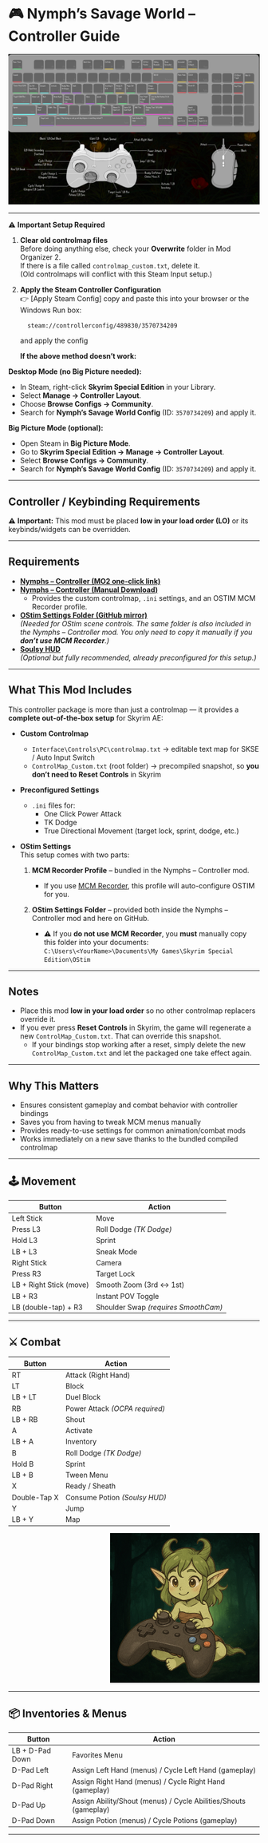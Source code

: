 # 🎮 Nymph’s Savage World – Controller Guide

![Controller Layout](assets/Controller.png)

---

⚠️ **Important Setup Required**

1. **Clear old controlmap files**  
   Before doing anything else, check your **Overwrite** folder in Mod Organizer 2.  
   If there is a file called `controlmap_custom.txt`, delete it.  
   (Old controlmaps will conflict with this Steam Input setup.)  

2. **Apply the Steam Controller Configuration**  
   👉 [Apply Steam Config] copy and paste this into your browser or the Windows Run box:
   
         steam://controllerconfig/489830/3570734209

   and apply the config

   **If the above method doesn’t work:**  

**Desktop Mode (no Big Picture needed):**  
- In Steam, right-click **Skyrim Special Edition** in your Library.  
- Select **Manage → Controller Layout**.  
- Choose **Browse Configs → Community**.  
- Search for **Nymph’s Savage World Config** (ID: `3570734209`) and apply it.  

**Big Picture Mode (optional):**  
- Open Steam in **Big Picture Mode**.  
- Go to **Skyrim Special Edition → Manage → Controller Layout**.  
- Select **Browse Configs → Community**.  
- Search for **Nymph’s Savage World Config** (ID: `3570734209`) and apply it.  

---

## Controller / Keybinding Requirements

⚠️ **Important:** This mod must be placed **low in your load order (LO)** or its keybinds/widgets can be overridden.

---

## Requirements

* **[Nymphs – Controller (MO2 one-click link)](https://www.nexusmods.com/Core/Libs/Common/Widgets/DownloadPopUp?id=667335&game_id=1704&nmm=1)**
* **[Nymphs – Controller (Manual Download)](https://www.nexusmods.com/skyrimspecialedition/mods/667335)**
  * Provides the custom controlmap, `.ini` settings, and an OSTIM MCM Recorder profile.
* **[OStim Settings Folder (GitHub mirror)](https://github.com/Babyjawz/nymphs-savage-world/raw/refs/heads/main/Submissions/OStim.7z)**  
  *(Needed for OStim scene controls. The same folder is also included in the Nymphs – Controller mod. You only need to copy it manually if you **don’t use MCM Recorder**.)*
* **[Soulsy HUD](https://www.nexusmods.com/skyrimspecialedition/mods/74460)**  
  *(Optional but fully recommended, already preconfigured for this setup.)*

---

## What This Mod Includes

This controller package is more than just a controlmap — it provides a **complete out-of-the-box setup** for Skyrim AE:

* **Custom Controlmap**
  * `Interface\Controls\PC\controlmap.txt` → editable text map for SKSE / Auto Input Switch  
  * `ControlMap_Custom.txt` (root folder) → precompiled snapshot, so **you don’t need to Reset Controls** in Skyrim  

* **Preconfigured Settings**
  * `.ini` files for:
    * One Click Power Attack  
    * TK Dodge  
    * True Directional Movement (target lock, sprint, dodge, etc.)  

* **OStim Settings**  
  This setup comes with two parts:  

  1. **MCM Recorder Profile** – bundled in the Nymphs – Controller mod.  
     * If you use [MCM Recorder](https://www.nexusmods.com/skyrimspecialedition/mods/61719), this profile will auto-configure OSTIM for you.  

  2. **OStim Settings Folder** – provided both inside the Nymphs – Controller mod and here on GitHub.  
     * ⚠️ If you **do not use MCM Recorder**, you **must** manually copy this folder into your documents:  
       `C:\Users\<YourName>\Documents\My Games\Skyrim Special Edition\OStim`

---

## Notes

* Place this mod **low in your load order** so no other controlmap replacers override it.  
* If you ever press **Reset Controls** in Skyrim, the game will regenerate a new `ControlMap_Custom.txt`. That can override this snapshot.  
  * If your bindings stop working after a reset, simply delete the new `ControlMap_Custom.txt` and let the packaged one take effect again.  

---

## Why This Matters

* Ensures consistent gameplay and combat behavior with controller bindings  
* Saves you from having to tweak MCM menus manually  
* Provides ready-to-use settings for common animation/combat mods  
* Works immediately on a new save thanks to the bundled compiled controlmap  

---

## 🕹️ Movement
| Button | Action |
|--------|--------|
| Left Stick | Move |
| Press L3 | Roll Dodge *(TK Dodge)* |
| Hold L3 | Sprint |
| LB + L3 | Sneak Mode |
| Right Stick | Camera |
| Press R3 | Target Lock |
| LB + Right Stick (move) | Smooth Zoom (3rd ↔ 1st) |
| LB + R3 | Instant POV Toggle |
| LB (double-tap) + R3 | Shoulder Swap *(requires SmoothCam)* |

---

## ⚔️ Combat

| Button | Action |
|--------|--------|
| RT | Attack (Right Hand) |
| LT | Block |
| LB + LT | Duel Block |
| RB | Power Attack *(OCPA required)* |
| LB + RB | Shout |
| A | Activate |
| LB + A | Inventory |
| B | Roll Dodge *(TK Dodge)* |
| Hold B | Sprint |
| LB + B | Tween Menu |
| X | Ready / Sheath |
| Double-Tap X | Consume Potion *(Soulsy HUD)* |
| Y | Jump |
| LB + Y | Map |

<p align="right">
  <img src="assets/ControlNymph.png" alt="Control Nymph" width="300"/>
</p>

---

## 📦 Inventories & Menus
| Button | Action |
|--------|--------|
| LB + D-Pad Down | Favorites Menu |
| D-Pad Left | Assign Left Hand (menus) / Cycle Left Hand (gameplay) |
| D-Pad Right | Assign Right Hand (menus) / Cycle Right Hand (gameplay) |
| D-Pad Up | Assign Ability/Shout (menus) / Cycle Abilities/Shouts (gameplay) |
| D-Pad Down | Assign Potion (menus) / Cycle Potions (gameplay) |

---
